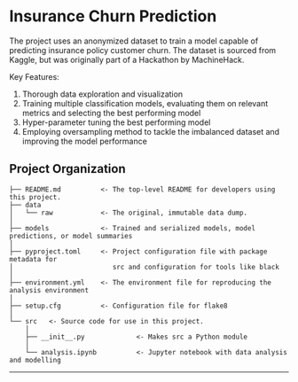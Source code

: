 # Insurance Churn Prediction

The project uses an anonymized dataset to train a model capable of predicting insurance policy customer churn. The dataset is sourced from Kaggle, but was originally part of a Hackathon by MachineHack.

Key Features:
1. Thorough data exploration and visualization
2. Training multiple classification models, evaluating them on relevant metrics and selecting the best performing model
3. Hyper-parameter tuning the best performing model
4. Employing oversampling method to tackle the imbalanced dataset and improving the model performance


## Project Organization

```
├── README.md          <- The top-level README for developers using this project.
├── data
│   └── raw            <- The original, immutable data dump.
│
├── models             <- Trained and serialized models, model predictions, or model summaries
│
├── pyproject.toml     <- Project configuration file with package metadata for 
│                         src and configuration for tools like black
│
├── environment.yml    <- The environment file for reproducing the analysis environment
│
├── setup.cfg          <- Configuration file for flake8
│
└── src   <- Source code for use in this project.
    │
    ├── __init__.py             <- Makes src a Python module
    │
    └── analysis.ipynb          <- Jupyter notebook with data analysis and modelling
```

--------

